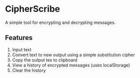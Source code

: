 # CipherScribe

A simple tool for encrypting and decrypting messages.

## Features

1. Input text
2. Convert text to new output using a simple substitution cipher
3. Copy the output tex to clipboard
4. View a history of encrypted messages (uses localStorage)
5. Clear the history

